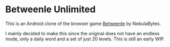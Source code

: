 # Betweenle Unlimited
This is an Android clone of the browser game [Betweenle](https://betweenle.com) by NebulaBytes.

I mainly decided to make this since the original does not have an endless mode, only a daily word and a set of just 20 levels. This is still an early WIP.
